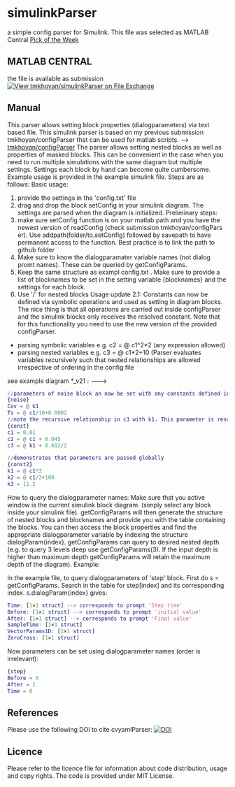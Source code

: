 # simulinkParser
a simple config parser for Simulink. This file was selected as MATLAB Central [Pick of the Week](https://blogs.mathworks.com/pick/2018/05/25/manage-simulink-data-variations-with-simulinkparser/)

## MATLAB CENTRAL 
the file is available as submission 
[![View tmkhoyan/simulinkParser on File Exchange](https://www.mathworks.com/matlabcentral/images/matlab-file-exchange.svg)](https://in.mathworks.com/matlabcentral/fileexchange/67142-tmkhoyan-simulinkparser)

## Manual

This parser allows setting block properties (dialogparameters) via text based file. This simulink parser is based on my previous submission tmkhoyan/configParser that can be used for matlab scripts.
--> [tmkhoyan/configParser](https://nl.mathworks.com/matlabcentral/fileexchange/66611-tmkhoyan-configparser)
The parser allows setting nested blocks as well as properties of masked blocks. This can be convenient in the case when you need to run multiple simulations with the same diagram but multiple settings. Settings each block by hand can become quite cumbersome.
Example usage is provided in the example simulink file. Steps are as follows:
Basic usage:
1. provide the settings in the 'config.txt' file
2. drag and drop the block setConfig in your simulink diagram. The settings are parsed when the diagram is initialized.
Preliminary steps:
1. make sure setConfig function is on your matlab path and you have the newest version of readConfig (check submission tmkhoyan/configPars​er). Use addpath(folder/to.setConfig) followed by savepath to have permanent access to the function. Best practice is to link the path to github folder
2. Make sure to know the dialogparamater variable names (not dialog promt names). These can be queried by getConfigParams.
3. Keep the same structure as exampl config.txt . Make sure to provide a list of blocknames to be set in the setting variable {blocknames} and the settings for each block.
4. Use '/' for nested blocks
Usage update 2.1: Constants can now be defined via symbolic operations and used as setting in diagram blocks. The nice thing is that all operations are carried out inside configParser and the simulink blocks only receives the resolved constant. Note that for this functionality you need to use the new version of the provided configParser.

- parsing symbolic variables e.g. c2 = @ c1^2*2 (any expression allowed)
- parsing nested variables e.g. c3 = @ c1*2+10 (Parser evaluates
variables recursively such that nested relationships are allowed irrespective of ordering in the config file

see example diagram *_v21 : --->
```Matlab
//parameters of noise block an now be set with any constants defined in config
{noise}
Cov = @ k1
Ts = @ c1/10+0.0002
//note the recursive relationship in c3 with k1. This parameter is resolved as long as k1 has explicit definition anywhere in th config.
{const}
c1 = 0.01
c2 = @ c1 + 0.045
c3 = @ k1 + 0.012/2

//demonstrates that parameters are passed globally
{const2}
k1 = @ c1*2
k2 = @ c1/2+100
k3 = 11.2
```
How to query the dialogparameter names:
Make sure that you active window is the current simulink block diagram. (simply select any block inside your simulink file). getConfigParams will then generate the structure of nested blocks and blocknames and provide you with the table containing the blocks. You can then access the block properties and find the appropriate dialogparameter variable by indexing the structure dialogParam{index}. getConfigParams can query to desired nested depth (e.g. to query 3 levels deep use getConfigParams(3). If the input depth is higher than maximum depth getConfigParams will retain the maximum depth of the diagram). Example:

In the example file, to query dialogparameters of 'step' block. First do s = getConfigParams. Search in the table for step[index] and its corresponding index. s.dialogParam{index} gives:
```Matlab
Time: [1×1 struct] --> corresponds to prompt 'Step time'
Before: [1×1 struct] --> corresponds to prompt 'initial value'
After: [1×1 struct] --> corresponds to prompt 'Final value'
SampleTime: [1×1 struct]
VectorParams1D: [1×1 struct]
ZeroCross: [1×1 struct]
```
Now parameters can be set using dialogparameter names (order is irrelevant):
```Matlab
{step}
Before = 0
After = 1
Time = 0
```

##  References
Please use the following DOI to cite cvyamlParser: 
[![DOI](https://zenodo.org/badge/3820927.svg)](https://zenodo.org/badge/latestdoi/3820927)

## Licence 
Please refer to the licence file for information about code distribution, usage and copy rights. The code is provided under MIT License. 
